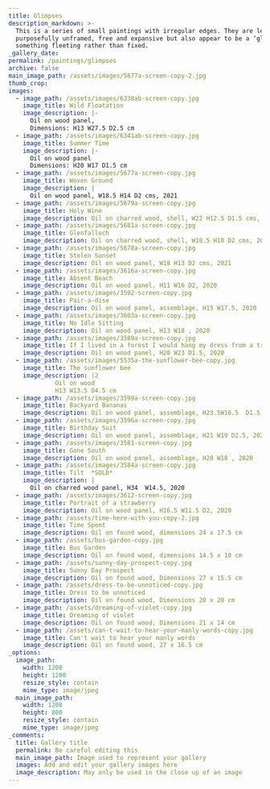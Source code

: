 ```yaml
---
title: Glimpses
description_markdown: >-
  This is a series of small paintings with irregular edges. They are left
  purposefully unframed, free and expansive but also appear to be a ‘glimpse’ of
  something fleeting rather than fixed.
_gallery_date:
permalink: /paintings/glimpses
archive: false
main_image_path: /assets/images/5677a-screen-copy-2.jpg
thumb_crop:
images:
  - image_path: /assets/images/6338ab-screen-copy.jpg
    image_title: Wild Floatation
    image_description: |-
      Oil on wood panel, 
      Dimensions: H13 W27.5 D2.5 cm
  - image_path: /assets/images/6341ab-screen-copy.jpg
    image_title: Summer Time
    image_description: |-
      Oil on wood panel
      Dimensions: H20 W17 D1.5 cm
  - image_path: /assets/images/5677a-screen-copy.jpg
    image_title: Woven Ground
    image_description: |
      Oil on wood panel, W18.5 H14 D2 cms, 2021
  - image_path: /assets/images/5679a-screen-copy.jpg
    image_title: Holy Wine
    image_description: Oil on charred wood, shell, W22 H12.5 D1.5 cms, 2021
  - image_path: /assets/images/5681a-screen-copy.jpg
    image_title: Glenfalloch
    image_description: Oil on charred wood, shell, W10.5 H10 D2 cms, 2021
  - image_path: /assets/images/5678a-screen-copy.jpg
    image_title: Stolen Sunset
    image_description: Oil on wood panel, W18 H13 D2 cms, 2021
  - image_path: /assets/images/3616a-screen-copy.jpg
    image_title: Absent Beach
    image_description: Oil on wood panel, H11 W16 D2, 2020
  - image_path: /assets/images/3592-screen-copy.jpg
    image_title: Pair-a-dise
    image_description: Oil on wood panel, assemblage, H15 W17.5, 2020
  - image_path: /assets/images/3603a-screen-copy.jpg
    image_title: No Idle Sitting
    image_description: Oil on wood panel, H13 W18 , 2020
  - image_path: /assets/images/3589a-screen-copy.jpg
    image_title: If I lived in a forest I would hang my dress from a tree
    image_description: Oil on wood panel, H20 W23 D1.5, 2020
  - image_path: /assets/images/5535a-the-sunflower-bee-copy.jpg
    image_title: The sunflower bee
    image_description: |2
             Oil on wood
             H13 W13.5 D4.5 cm
  - image_path: /assets/images/3599a-screen-copy.jpg
    image_title: Backyard Bananas
    image_description: Oil on wood panel, assemblage, H23.5W16.5  D1.5, 2020
  - image_path: /assets/images/3596a-screen-copy.jpg
    image_title: Birthday Suit
    image_description: Oil on wood panel, assemblage, H21 W19 D2.5, 2020
  - image_path: /assets/images/3581-screen-copy.jpg
    image_title: Gone South
    image_description: Oil on wood panel, assemblage, H20 W18 , 2020
  - image_path: /assets/images/3584a-screen-copy.jpg
    image_title: Tilt  *SOLD*
    image_description: |
      Oil on charred wood panel, H34  W14.5, 2020
  - image_path: /assets/images/3612-screen-copy.jpg
    image_title: Portrait of a strawberry
    image_description: Oil on wood panel, H16.5 W11.5 D2, 2020
  - image_path: /assets/time-here-with-you-copy-2.jpg
    image_title: Time Spent
    image_description: Oil on found wood, dimensions 24 x 17.5 cm
  - image_path: /assets/bus-garden-copy.jpg
    image_title: Bus Garden
    image_description: Oil on found wood, dimensions 14.5 x 10 cm
  - image_path: /assets/sunny-day-prospect-copy.jpg
    image_title: Sunny Day Prospect
    image_description: Oil on found wood, Dimensions 27 x 15.5 cm
  - image_path: /assets/dress-to-be-unnoticed-copy.jpg
    image_title: Dress to be unnoticed
    image_description: Oil on found wood, Dimensions 20 x 20 cm
  - image_path: /assets/dreaming-of-violet-copy.jpg
    image_title: Dreaming of violet
    image_description: Oil on found wood, Dimensions 21 x 14 cm
  - image_path: /assets/can-t-wait-to-hear-your-manly-words-copy.jpg
    image_title: Can't wait to hear your manly words
    image_description: Oil on found wood, 27 x 16.5 cm
_options:
  image_path:
    width: 1200
    height: 1200
    resize_style: contain
    mime_type: image/jpeg
  main_image_path:
    width: 1200
    height: 800
    resize_style: contain
    mime_type: image/jpeg
_comments:
  title: Gallery title
  permalink: Be careful editing this
  main_image_path: Image used to represent your gallery
  images: Add and edit your gallery images here
  image_description: May only be used in the close up of an image
---
```

